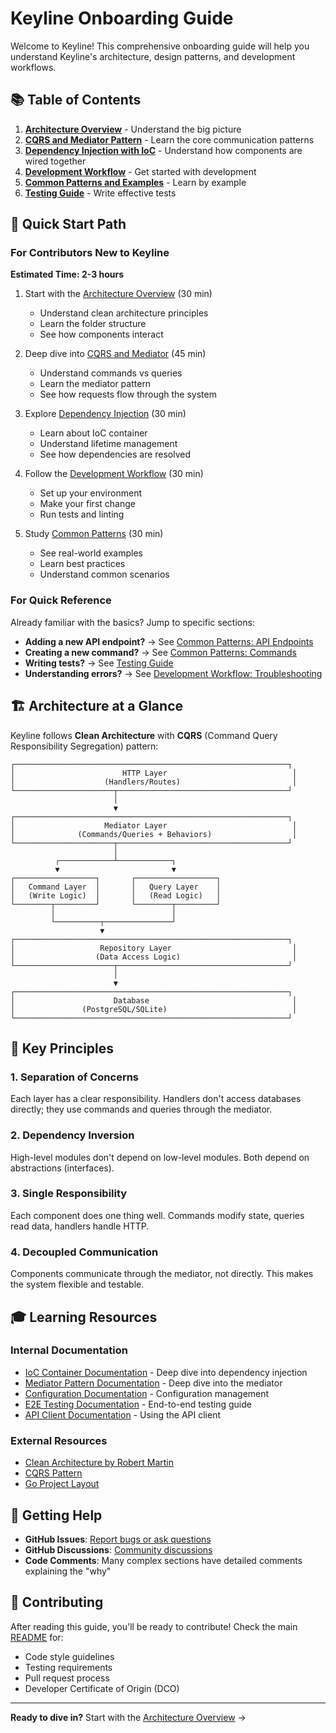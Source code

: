 # Keyline Onboarding Guide

Welcome to Keyline! This comprehensive onboarding guide will help you understand Keyline's architecture, design patterns, and development workflows.

## 📚 Table of Contents

1. **[Architecture Overview](01-architecture-overview.md)** - Understand the big picture
2. **[CQRS and Mediator Pattern](02-cqrs-and-mediator.md)** - Learn the core communication patterns
3. **[Dependency Injection with IoC](03-dependency-injection.md)** - Understand how components are wired together
4. **[Development Workflow](04-development-workflow.md)** - Get started with development
5. **[Common Patterns and Examples](05-common-patterns.md)** - Learn by example
6. **[Testing Guide](06-testing-guide.md)** - Write effective tests

## 🎯 Quick Start Path

### For Contributors New to Keyline

**Estimated Time: 2-3 hours**

1. Start with the [Architecture Overview](01-architecture-overview.md) (30 min)
   - Understand clean architecture principles
   - Learn the folder structure
   - See how components interact

2. Deep dive into [CQRS and Mediator](02-cqrs-and-mediator.md) (45 min)
   - Understand commands vs queries
   - Learn the mediator pattern
   - See how requests flow through the system

3. Explore [Dependency Injection](03-dependency-injection.md) (30 min)
   - Learn about IoC container
   - Understand lifetime management
   - See how dependencies are resolved

4. Follow the [Development Workflow](04-development-workflow.md) (30 min)
   - Set up your environment
   - Make your first change
   - Run tests and linting

5. Study [Common Patterns](05-common-patterns.md) (30 min)
   - See real-world examples
   - Learn best practices
   - Understand common scenarios

### For Quick Reference

Already familiar with the basics? Jump to specific sections:

- **Adding a new API endpoint?** → See [Common Patterns: API Endpoints](05-common-patterns.md#adding-a-new-api-endpoint)
- **Creating a new command?** → See [Common Patterns: Commands](05-common-patterns.md#creating-a-new-command)
- **Writing tests?** → See [Testing Guide](06-testing-guide.md)
- **Understanding errors?** → See [Development Workflow: Troubleshooting](04-development-workflow.md#troubleshooting)

## 🏗️ Architecture at a Glance

Keyline follows **Clean Architecture** with **CQRS** (Command Query Responsibility Segregation) pattern:

```
┌─────────────────────────────────────────────────────────────┐
│                        HTTP Layer                            │
│                    (Handlers/Routes)                         │
└──────────────────────┬──────────────────────────────────────┘
                       │
                       ▼
┌─────────────────────────────────────────────────────────────┐
│                    Mediator Layer                            │
│              (Commands/Queries + Behaviors)                  │
└──────────────────────┬──────────────────────────────────────┘
                       │
          ┌────────────┴────────────┐
          ▼                         ▼
┌──────────────────┐       ┌──────────────────┐
│   Command Layer  │       │   Query Layer    │
│   (Write Logic)  │       │   (Read Logic)   │
└────────┬─────────┘       └────────┬─────────┘
         │                          │
         └──────────┬───────────────┘
                    ▼
┌─────────────────────────────────────────────────────────────┐
│                   Repository Layer                           │
│                  (Data Access Logic)                         │
└──────────────────────┬──────────────────────────────────────┘
                       │
                       ▼
┌─────────────────────────────────────────────────────────────┐
│                      Database                                │
│               (PostgreSQL/SQLite)                            │
└─────────────────────────────────────────────────────────────┘
```

## 🔑 Key Principles

### 1. **Separation of Concerns**
Each layer has a clear responsibility. Handlers don't access databases directly; they use commands and queries through the mediator.

### 2. **Dependency Inversion**
High-level modules don't depend on low-level modules. Both depend on abstractions (interfaces).

### 3. **Single Responsibility**
Each component does one thing well. Commands modify state, queries read data, handlers handle HTTP.

### 4. **Decoupled Communication**
Components communicate through the mediator, not directly. This makes the system flexible and testable.

## 🎓 Learning Resources

### Internal Documentation
- [IoC Container Documentation](../../ioc/Readme.md) - Deep dive into dependency injection
- [Mediator Pattern Documentation](../../mediator/README.md) - Deep dive into the mediator
- [Configuration Documentation](../../internal/config/README.md) - Configuration management
- [E2E Testing Documentation](../../tests/e2e/README.md) - End-to-end testing guide
- [API Client Documentation](../../client/README.md) - Using the API client

### External Resources
- [Clean Architecture by Robert Martin](https://blog.cleancoder.com/uncle-bob/2012/08/13/the-clean-architecture.html)
- [CQRS Pattern](https://martinfowler.com/bliki/CQRS.html)
- [Go Project Layout](https://github.com/golang-standards/project-layout)

## 🤝 Getting Help

- **GitHub Issues**: [Report bugs or ask questions](https://github.com/The127/Keyline/issues)
- **GitHub Discussions**: [Community discussions](https://github.com/The127/Keyline/discussions)
- **Code Comments**: Many complex sections have detailed comments explaining the "why"

## 📝 Contributing

After reading this guide, you'll be ready to contribute! Check the main [README](../../README.md) for:
- Code style guidelines
- Testing requirements
- Pull request process
- Developer Certificate of Origin (DCO)

---

**Ready to dive in?** Start with the [Architecture Overview](01-architecture-overview.md) →
